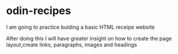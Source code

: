 # odin-recipes

I am going to practice bulding a basic HTML receipe website

After doing this I will have greater insight on how to create the page layout,create links, paragraphs, images and headings
